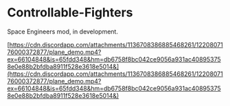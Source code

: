 # Controllable-Fighters
 Space Engineers mod, in development.

[https://cdn.discordapp.com/attachments/1136708386885468261/1220807176000372877/plane_demo.mp4?ex=66104848&is=65fdd348&hm=db6758f8bc042ce9056a931ac408953758e0e88b2bfdba8911f528e3618e5014&](https://cdn.discordapp.com/attachments/1136708386885468261/1220807176000372877/plane_demo.mp4?ex=66104848&is=65fdd348&hm=db6758f8bc042ce9056a931ac408953758e0e88b2bfdba8911f528e3618e5014&)
